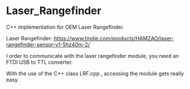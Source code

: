 # Laser_Rangefinder

C++ implementation for OEM Laser Rangefinder. 

Laser Rangefinder:
https://www.tindie.com/products/HAMZAO/laser-rangefinder-sensor-v1-5hz40m-2/

I order to communicate with the laser rangefinder module, you need an FTDI USB to TTL converter.

With the use of the C++ class LRF.cpp , accessing the module gets really easy.


